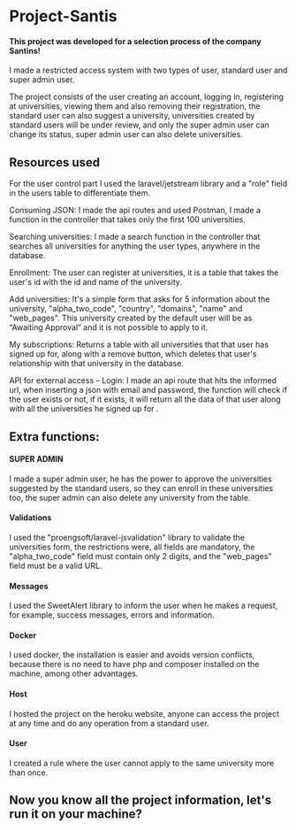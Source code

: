  <h1> Project-Santis </h1>
<h4> This project was developed for a selection process of the company Santins! </h4>
<p>I made a restricted access system with two types of user, standard user and super admin user.</p>
<p> The project consists of the user creating an account, logging in, registering at universities, viewing them and also removing their registration, the standard user can also suggest a university, universities created by standard users will be under review, and only the super admin user can change its status, super admin user can also delete universities. </p>
<h2>Resources used</h2>
<p>For the user control part I used the laravel/jetstream library and a "role" field in the users table to differentiate them.</p>
<p>Consuming JSON: I made the api routes and used Postman, I made a function in the controller that takes only the first 100 universities.</p>
<p>Searching universities: I made a search function in the controller that searches all universities for anything the user types, anywhere in the database.</p>
<p>Enrollment: The user can register at universities, it is a table that takes the user's id with the id and name of the university. </p>
<p>Add universities: It's a simple form that asks for 5 information about the university, "alpha_two_code", "country", "domains", "name" and "web_pages". This university created by the default user will be as “Awaiting Approval” and it is not possible to apply to it.</p>
<p>My subscriptions: Returns a table with all universities that that user has signed up for, along with a remove button, which deletes that user's relationship with that university in the database.</p>
<p>API for external access – Login: I made an api route that hits the informed url, when inserting a json with email and password, the function will check if the user exists or not, if it exists, it will return all the data of that user along with all the universities he signed up for .</p>

<h2>Extra functions: </h2>
<h4>SUPER ADMIN</h4>
<p>I made a super admin user, he has the power to approve the universities suggested by the standard users, so they can enroll in these universities too, the super admin can also delete any university from the table.</p>
<h4>Validations</h4>
<p>I used the "proengsoft/laravel-jsvalidation" library to validate the universities form, the restrictions were, all fields are mandatory, the "alpha_two_code" field must contain only 2 digits, and the "web_pages" field must be a valid URL.</p>

<h4>Messages</h4>
<p>I used the SweetAlert library to inform the user when he makes a request, for example, success messages, errors and information.</p>

<h4>Docker</h4>
<p>I used docker, the installation is easier and avoids version conflicts, because there is no need to have php and composer installed on the machine, among other advantages.</p>

<h4>Host</h4>
<p>I hosted the project on the heroku website, anyone can access the project at any time and do any operation from a standard user.</p>


<h4>User</h4>
<p>I created a rule where the user cannot apply to the same university more than once.</p>

<h2>Now you know all the project information, let's run it on your machine?</h2>

